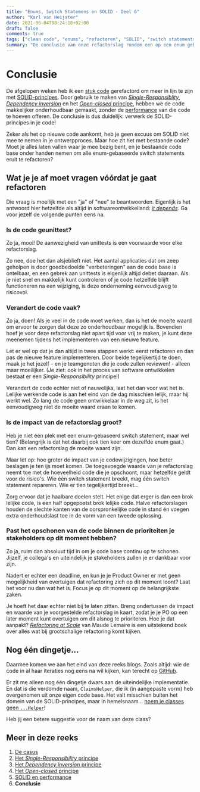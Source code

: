 ```yaml
---
title: "Enums, Switch Statemens en SOLID - Deel 6"
author: "Karl van Heijster"
date: 2021-06-04T08:24:18+02:00
draft: false
comments: true
tags: ["clean code", "enums", "refactoren", "SOLID", "switch statements"]
summary: "De conclusie van onze refactorslag rondom een op een enum gebaseerd switch statement! Ik hoop de afgelopen weken aan te hebben getoond hoe het gebruik van SOLID-principes je code beter onderhoudbaar kan maken. Vandaag concluderen we met de vraag: moet je morgen meteen dit patroon uit je code base refactoren?"
---
```


# Conclusie

De afgelopen weken heb ik een [stuk code](https://github.com/notkarlmarx/RefactorExercises/blob/master/RefactorExercises/EnumSwitch/Original/ClaimsHelper.cs) gerefactord om meer in lijn te zijn met [SOLID-principes](https://en.wikipedia.org/wiki/SOLID). Door gebruik te maken van [*Single-Responsiblity*](/blog/21/05/enums-switch-statements-en-solid-2), [*Dependency inversion*](/blog/21/05/enums-switch-statements-en-solid-3) en het [*Open-closed* principe](/blog/21/05/enums-switch-statements-en-solid-4), hebben we de code makkelijker onderhoudbaar gemaakt, zonder de [performance](/blog/21/05/enums-switch-statements-en-solid-5) van die code te hoeven offeren. De conclusie is dus duidelijk: verwerk de SOLID-principes in je code!


Zeker als het op nieuwe code aankomt, heb je geen excuus om SOLID niet mee te nemen in je ontwerpproces. Maar hoe zit het met bestaande code? Moet je alles laten vallen waar je mee bezig bent, en je bestaande code base onder handen nemen om alle enum-gebaseerde switch statements eruit te refactoren?


## Wat je je af moet vragen vóórdat je gaat refactoren


Die vraag is moeilijk met een "ja" of "nee" te beantwoorden. Eigenlijk is het antwoord hier hetzelfde als altijd in softwareontwikkelland: [*it depends*](https://medium.com/swlh/the-golden-rule-of-software-engineering-9faaaab85e78). Ga voor jezelf de volgende punten eens na.


### Is de code geunittest? 


Zo ja, mooi! De aanwezigheid van unittests is een voorwaarde voor elke refactorslag. 


Zo nee, doe het dan alsjeblieft niet. Het aantal applicaties dat om zeep geholpen is door goedbedoelde "verbeteringen" aan de code base is ontelbaar, en een gebrek aan unittests is eigenlijk altijd debet daaraan. Als je niet snel en makkelijk kunt controleren of je code hetzelfde blijft functioneren na een wijziging, is deze onderneming eenvoudigweg te risicovol.


### Verandert de code vaak? 


Zo ja, doen! Als je veel in de code moet werken, dan is het de moeite waard om ervoor te zorgen dat deze zo onderhoudbaar mogelijk is. Bovendien hoef je voor deze refactorslag niet apart tijd voor vrij te maken, je kunt deze meenemen tijdens het implementeren van een nieuwe feature. 


Let er wel op dat je dan altijd in twee stappen werkt: eerst refactoren en dan pas de nieuwe feature implementeren. Door beide tegelijkertijd te doen, maak je het jezelf - en je teamgenoten die je code zullen reviewen! - alleen maar moeilijker. (Je ziet: ook in het proces van software ontwikkelen bestaat er een *Single-Responsibility* principe!)


Verandert de code echter niet of nauwelijks, laat het dan voor wat het is. Lelijke werkende code is aan het eind van de dag misschien lelijk, maar hij werkt wel. Zo lang de code geen ontwikkelaar in de weg zit, is het eenvoudigweg niet de moeite waard eraan te komen.


### Is de impact van de refactorslag groot? 


Heb je niet één plek met een enum-gebaseerd switch statement, maar wel tien? (Belangrijk is dat het daarbij ook tien keer om dezelfde enum gaat.) Dan kan een refactorslag de moeite waard zijn. 


Maar let op: hoe groter de impact van je codewijzigingen, hoe beter beslagen je ten ijs moet komen. De toegevoegde waarde van je refactorslag neemt toe met de hoeveelheid code die je opschoont, maar hetzelfde geldt voor de risico's. Wie één switch statement breekt, mag één switch statement repareren. Wie er tien tegelijkertijd breekt...


Zorg ervoor dat je haalbare doelen stelt. Het enige dat erger is dan een brok lelijke code, is een half opgepoetst brok lelijke code. Halve refactorslagen houden de slechte kanten van de oorspronkelijke code in stand én voegen extra onderhoudslast toe in de vorm van een tweede oplossing.


### Past het opschonen van de code binnen de prioriteiten je stakeholders op dit moment hebben? 


Zo ja, ruim dan absoluut tijd in om je code base continu op te schonen. Jijzelf, je collega's en uiteindelijk je stakeholders zullen je er dankbaar voor zijn.


Nadert er echter een deadline, en kun je je Product Owner er met geen mogelijkheid van overtuigen dat refactoring zich op dit moment loont? Laat het voor nu dan wat het is. Focus je op dit moment op de belangrijkste zaken. 


Je hoeft het daar echter niet bij te laten zitten. Breng ondertussen de impact en waarde van je voorgestelde refactorslag in kaart, zodat je je PO op een later moment kunt overtuigen om dit alsnog te prioriteren. Hoe je dat aanpakt? [*Refactoring at Scale*](https://www.oreilly.com/library/view/refactoring-at-scale/9781492075523/) van Maude Lemaire is een uitstekend boek over alles wat bij grootschalige refactoring komt kijken. 


## Nog één dingetje...


Daarmee komen we aan het eind van deze reeks blogs. Zoals altijd: wie de code in al haar iteraties nog eens na wil kijken, kan terecht op [GitHub](https://github.com/notkarlmarx/RefactorExercises).


Er zit me alleen nog één dingetje dwars aan de uiteindelijke implementatie. En dat is die verdomde naam, `ClaimsHelper`, die ik (in aangepaste vorm) heb overgenomen uit onze eigen code base. Het valt misschien buiten het domein van de SOLID-principes, maar in hemelsnaam... [noem je classes geen `...Helper`](/blog/21/04/neem-afscheid-van-helpers/)! 


Heb jij een betere suggestie voor de naam van deze class?


## Meer in deze reeks

1. [De casus](/blog/21/04/enums-switch-statements-en-solid-1)
2. [Het *Single-Responsibility* principe](/blog/21/05/enums-switch-statements-en-solid-2)
3. [Het *Dependency inversion* principe](/blog/21/05/enums-switch-statements-en-solid-3)
4. [Het *Open-closed* principe](/blog/21/05/enums-switch-statements-en-solid-4)
5. [SOLID en performance](/blog/21/05/enums-switch-statements-en-solid-5)
6. **Conclusie**
